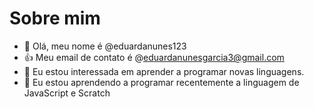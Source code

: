 # Sobre mim

- 👋 Olá, meu nome é @eduardanunes123
- 👍 Meu email de contato é @eduardanunesgarcia3@gmail.com
- 👀 Eu estou interessada em aprender a programar novas linguagens.
- 🌱 Eu estou aprendendo a programar recentemente a linguagem de JavaScript e Scratch

<!---
eduardanunes123/eduardanunes123 is a ✨ special ✨ repository because its `README.md` (this file) appears on your GitHub profile.
You can click the Preview link to take a look at your changes.
--->
